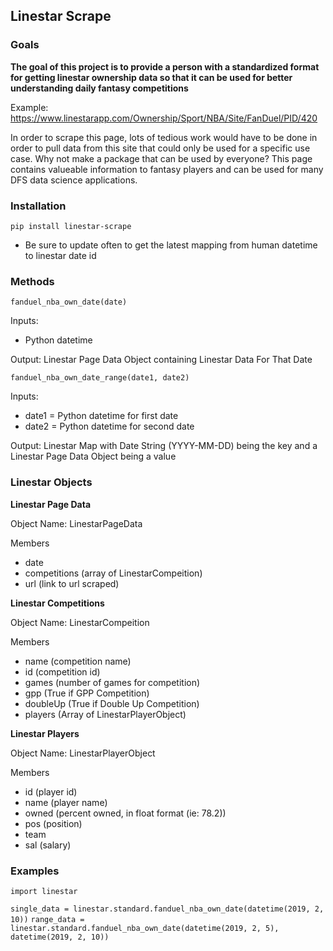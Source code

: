 ## Linestar Scrape

### Goals
**The goal of this project is to provide a person with a standardized format for getting linestar ownership data so that it can be used for better understanding daily fantasy competitions**

Example:
https://www.linestarapp.com/Ownership/Sport/NBA/Site/FanDuel/PID/420

In order to scrape this page, lots of tedious work would have to be done in order to pull data from this site that could only be used for a specific use case. Why not make a package that can be used by everyone? This page contains valueable information to fantasy players and can be used for many DFS data science applications.

### Installation
`pip install linestar-scrape`
* Be sure to update often to get the latest mapping from human datetime to linestar date id

### Methods
`fanduel_nba_own_date(date)`

Inputs:
* Python datetime

Output: Linestar Page Data Object containing Linestar Data For That Date

`fanduel_nba_own_date_range(date1, date2)`

Inputs:
* date1 = Python datetime for first date
* date2 = Python datetime for second date

Output: Linestar Map with Date String (YYYY-MM-DD) being the key and a Linestar Page Data Object being a value

### Linestar Objects
**Linestar Page Data**

Object Name: LinestarPageData

Members
* date
* competitions (array of LinestarCompeition)
* url (link to url scraped)

**Linestar Competitions**

Object Name: LinestarCompeition

Members
* name (competition name)
* id (competition id)
* games (number of games for competition)
* gpp (True if GPP Competition)
* doubleUp (True if Double Up Competition)
* players (Array of LinestarPlayerObject)

**Linestar Players**

Object Name: LinestarPlayerObject

Members
* id (player id)
* name (player name)
* owned (percent owned, in float format (ie: 78.2))
* pos (position)
* team 
* sal (salary)


### Examples
`import linestar`

`single_data = linestar.standard.fanduel_nba_own_date(datetime(2019, 2, 10))`
`range_data = linestar.standard.fanduel_nba_own_date(datetime(2019, 2, 5), datetime(2019, 2, 10))`